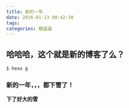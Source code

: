 ```yaml
---
title: 新的一年
date: 2016-01-23 00:42:30
tags:
categories: 瞎逼逼
---
```


## 哈哈哈，这个就是新的博客了么？
``` bash
$ hexo g
```
### 新的一年，，，都下雪了！
**下了好大的雪**
